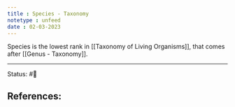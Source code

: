 ```yaml
---
title : Species - Taxonomy
notetype : unfeed
date : 02-03-2023
---
```


Species is the lowest rank in [[Taxonomy of Living Organisms]], that comes after [[Genus - Taxonomy]].

-----

Status: #🌱 

References:
- 

